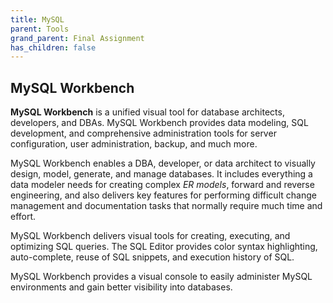 ```yaml
---
title: MySQL
parent: Tools
grand_parent: Final Assignment
has_children: false
---
```


## MySQL Workbench
**MySQL Workbench** is a unified visual tool for database architects, developers, and DBAs. MySQL Workbench provides data modeling, SQL development, and comprehensive administration tools for server configuration, user administration, backup, and much more.

MySQL Workbench enables a DBA, developer, or data architect to visually design, model, generate, and manage databases. It includes everything a data modeler needs for creating complex _ER models_, forward and reverse engineering, and also delivers key features for performing difficult change management and documentation tasks that normally require much time and effort.

MySQL Workbench delivers visual tools for creating, executing, and optimizing SQL queries. The SQL Editor provides color syntax highlighting, auto-complete, reuse of SQL snippets, and execution history of SQL.

MySQL Workbench provides a visual console to easily administer MySQL environments and gain better visibility into databases.